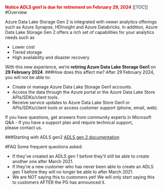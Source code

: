 
<span style="color:#DF0101;">**Notice ADLS gen1 is due for retirement on February 29, 2024**</span>
[[_TOC_]]
#Overview

Azure Data Lake Storage Gen 2 is integrated with newer analytics offerings such as Azure Synapse, HDInsight and Azure Databricks. In addition, Azure Data Lake Storage Gen 2 offers a rich set of capabilities for your analytics needs such as

- Lower cost
- Tiered storage
- High availability and disaster recovery

With this new experience, we’re **retiring Azure Data Lake Storage Gen1** on **29 February 2024**.
###How does this affect me?
After 29 February 2024, you will not be able to:

- Create or manage Azure Data Lake Storage Gen1 accounts.
- Access the data through the Azure portal or the Azure Data Lake Store APIs/SDKs/client tools.
- Receive service updates to Azure Data Lake Store Gen1 or APIs/SDKs/client tools or access customer support (phone, email, web).

If you have questions, get answers from community experts in Microsoft Q&A - If you have a support plan and require technical support, please contact us.

###Starting with ADLS gen2 
[ADLS gen 2 documentation](https://docs.microsoft.com/en-us/azure/storage/blobs/data-lake-storage-introduction) 

#FAQ
Some frequent questions asked:

- If they've created an ADLS gen 1 before they'll still be able to create another one after March 2021.
- If they're a new customer who has never been able to create an ADLS gen 1 before they will no longer be able to after March 2021.
- We are NOT saying this to customers yet! We will only start saying this to customers AFTER the PG has announced it.
